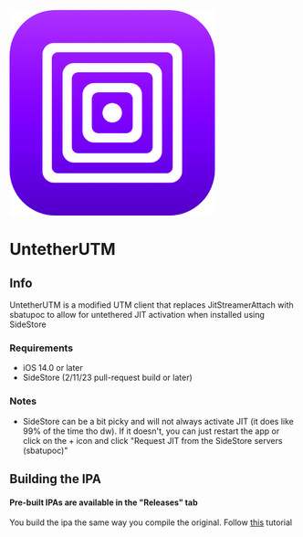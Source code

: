 ![Whitelist Icon](./img/appicon.png)
# UntetherUTM

## Info

UntetherUTM is a modified UTM client that replaces JitStreamerAttach with sbatupoc to allow for untethered JIT activation when installed using SideStore

### Requirements

- iOS 14.0 or later
- SideStore (2/11/23 pull-request build or later)

### Notes

- SideStore can be a bit picky and will not always activate JIT (it does like 99% of the time tho dw). If it doesn't, you can just restart the app or click on the + icon and click "Request JIT from the SideStore servers (sbatupoc)"

## Building the IPA
#### Pre-built IPAs are available in the "Releases" tab
You build the ipa the same way you compile the original. Follow [this](Documentation/iOSDevelopment.md) tutorial

